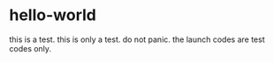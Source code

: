 # hello-world
this is a test.  this is only a test.
do not panic.  the launch codes are test codes only.
